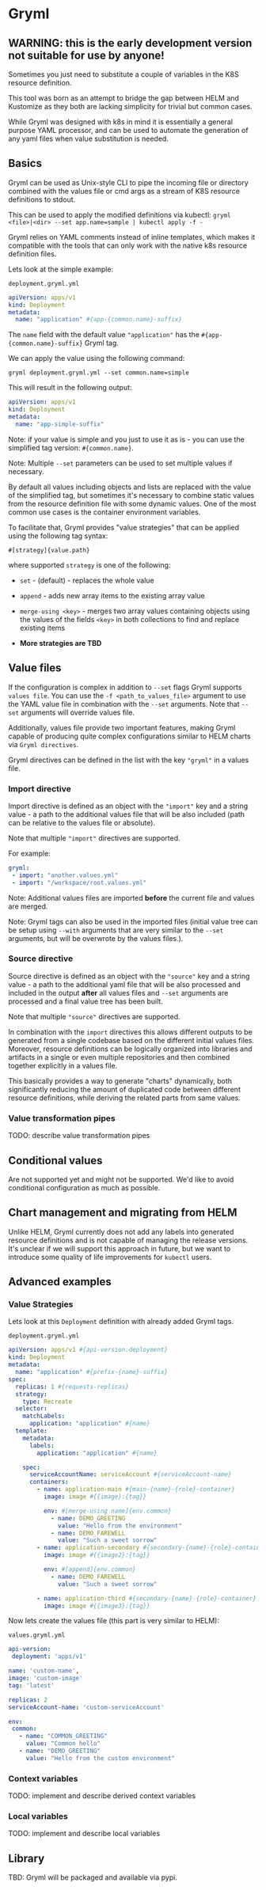 
# Gryml

## WARNING: this is the early development version not suitable for use by anyone!

Sometimes you just need to substitute a couple of variables in the K8S resource definition.  

This tool was born as an attempt to bridge the gap between HELM and Kustomize as they both
are lacking simplicity for trivial but common cases. 

While Gryml was designed with k8s in mind it is essentially a general purpose YAML processor, and can be used to
automate the generation of any yaml files when value substitution is needed.


## Basics

Gryml can be used as Unix-style CLI to pipe the incoming file or directory combined with the values file or cmd args 
as a stream of K8S resource definitions to stdout.

This can be used to apply the modified definitions via kubectl: `gryml <file>|<dir> --set app.name=sample | kubectl apply -f -`

Gryml relies on YAML comments instead  of inline templates, which makes it compatible with the tools that can
only work with the native k8s resource definition files.

Lets look at the simple example:

`deployment.gryml.yml`

```yaml
apiVersion: apps/v1
kind: Deployment
metadata:
  name: "application" #{app-{common.name}-suffix}
``` 

The `name` field with the default value `"application"` has the `#{app-{common.name}-suffix}` Gryml tag. 

We can apply the value using the following command:

 `gryml deployment.gryml.yml --set common.name=simple`

This will result in the following output:

```yaml
apiVersion: apps/v1
kind: Deployment
metadata:
  name: "app-simple-suffix" 
``` 

Note: if your value is simple and you just to use it as is - you can use the simplified tag version: `#{common.name}`.

Note: Multiple `--set` parameters can be used to set multiple values if necessary.

By default all values including objects and lists are replaced with the value of the simplified tag, but sometimes
it's necessary to combine static values from the resource definition file with some dynamic values. One of the most 
common use cases is the container environment variables.

To facilitate that, Gryml provides "value strategies" that can be applied using the following tag syntax:

 `#[strategy]{value.path}`
 
 where supported `strategy` is one of the following:
 
 - `set` - (default) - replaces the whole value 
 - `append` - adds new array items to the existing array value
 - `merge-using <key>` - merges two array values containing objects using the values of the fields `<key>` in both 
    collections to find and replace existing items 
    
 - **More strategies are TBD**     

   
## Value files

If the configuration is complex in addition to `--set` flags Gryml supports `values file`. You can use the 
`-f <path_to_values_file>` argument to use the YAML value file in combination with the `--set` arguments. Note that
`--set` arguments will override values file.

Additionally, values file provide two important features, making Gryml capable of producing quite complex
configurations similar to HELM charts via `Gryml directives`.

Gryml directives can be defined in the list with the key `"gryml"` in a values file.

### Import directive

Import directive is defined as an object with the `"import"` key and a string value - a path to the additional 
values file that will be also included (path can be relative to the values file or absolute). 

Note that multiple `"import"` directives are supported.

For example:

```yaml
gryml:
 - import: "another.values.yml"
 - import: "/workspace/root.values.yml"
```

Note: Additional values files are imported **before** the current file and values are merged.   

Note: Gryml tags can also be used in the imported files (initial value tree can be setup using `--with` arguments that 
are very similar to the `--set` arguments, but will be overwrote by the values files.). 

### Source directive

Source directive is defined as an object with the `"source"` key and a string value - a path to the additional 
yaml file that will be also processed and included in the output **after** all values files and `--set` arguments are 
processed and a final value tree has been built. 

Note that multiple `"source"` directives are supported.

In combination with the `import` directives this allows different outputs to be generated from a single codebase 
based on the different initial values files. Moreover, resource definitions can be logically organized into libraries
and artifacts in a single or even multiple repositories and then combined together explicitly in a values file. 

This basically provides a way to generate "charts" dynamically, both significantly reducing the amount of duplicated
code between different resource definitions, while deriving the related parts from same values. 

### Value transformation pipes 

TODO: describe value transformation pipes

## Conditional values

Are not supported yet and might not be supported. We'd like to avoid conditional configuration as much as possible.
   

## Chart management and migrating from HELM

Unlike HELM, Gryml currently does not add any labels into generated resource definitions and is not capable of managing
the release versions. It's unclear if we  will support this approach in future, but we want to introduce some
quality of life improvements for `kubectl` users.



## Advanced examples

### Value Strategies 

Lets look at this `Deployment` definition with already added Gryml tags.

`deployment.gryml.yml`
 
```yaml
apiVersion: apps/v1 #{api-version.deployment}
kind: Deployment
metadata:
  name: "application" #{prefix-{name}-suffix}
spec:
  replicas: 1 #{requests-replicas}
  strategy:
    type: Recreate
  selector:
    matchLabels:
      application: "application" #{name}
  template:
    metadata:
      labels:
        application: "application" #{name}

    spec:
      serviceAccountName: serviceAccount #{serviceAccount-name}
      containers:
        - name: application-main #{main-{name}-{role}-container}
          image: image #{{image}:{tag}}

          env: #[merge-using name]{env.common}
            - name: DEMO_GREETING
              value: "Hello from the environment"
            - name: DEMO_FAREWELL
              value: "Such a sweet sorrow"
        - name: application-secondary #{secondary-{name}-{role}-container}
          image: image #{{image2}:{tag}}

          env: #[append]{env.common}
            - name: DEMO_FAREWELL
              value: "Such a sweet sorrow"

        - name: application-third #{secondary-{name}-{role}-container}
          image: image #{{image3}:{tag}}
```  
 
 Now lets create the values file (this part is very similar to HELM):
 
 `values.gryml.yml`
 
 ```yaml
api-version:
  deployment: 'apps/v1'

name: 'custom-name',
image: 'custom-image'
tag: 'latest'

replicas: 2
serviceAccount-name: 'custom-serviceAccount'

env:
  common:
    - name: "COMMON_GREETING"
      value: "Common hello"
    - name: "DEMO_GREETING"
      value: "Hello from the custom environment"
```


### Context variables

TODO: implement and describe derived context variables

### Local variables

TODO: implement and describe local variables  

## Library

TBD: Gryml will be packaged and available via pypi.
